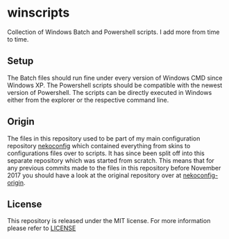 
# winscripts #

Collection of Windows Batch and Powershell scripts. I add more from time to
time.

## Setup ##

The Batch files should run fine under every version of Windows CMD since Windows
XP. The Powershell scripts should be compatible with the newest version of
Powershell. The scripts can be directly executed in Windows either from the
explorer or the respective command line.

## Origin ##

The files in this repository used to be part of my main configuration repository
[nekoconfig](https://github.com/catlinman/nekoconfig) which contained everything
from skins to configurations files over to scripts. It has since been split off
into this separate repository which was started from scratch. This means that
for any previous commits made to the files in this repository before November
2017 you should have a look at the original repository over at
[nekoconfig-origin](https://github.com/catlinman/nekoconfig-origin).

## License ##

This repository is released under the MIT license. For more information please
refer to [LICENSE](https://github.com/catlinman/winscripts/blob/master/LICENSE)
